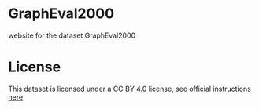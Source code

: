 # GraphEval2000
website for the dataset GraphEval2000

# License
This dataset is licensed under a CC BY 4.0 license, see official instructions [here](https://creativecommons.org/licenses/by/4.0/).